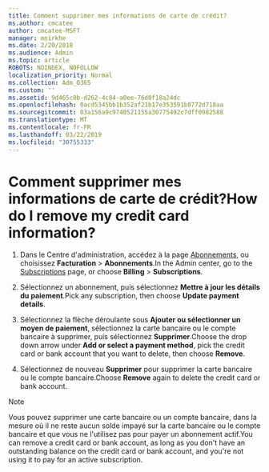 ```yaml
---
title: Comment supprimer mes informations de carte de crédit?
ms.author: cmcatee
author: cmcatee-MSFT
manager: mnirkhe
ms.date: 2/20/2018
ms.audience: Admin
ms.topic: article
ROBOTS: NOINDEX, NOFOLLOW
localization_priority: Normal
ms.collection: Adm_O365
ms.custom: ''
ms.assetid: 9d465c0b-d262-4c84-a0ee-76d0f18a24dc
ms.openlocfilehash: 0acd5345bb1b352af21b17e353591b8772d718aa
ms.sourcegitcommit: 03a156a9c9740521155a30775492c7dff0982588
ms.translationtype: MT
ms.contentlocale: fr-FR
ms.lasthandoff: 03/22/2019
ms.locfileid: "30755333"
---
```

# <a name="how-do-i-remove-my-credit-card-information"></a><span data-ttu-id="5cb6d-102">Comment supprimer mes informations de carte de crédit?</span><span class="sxs-lookup"><span data-stu-id="5cb6d-102">How do I remove my credit card information?</span></span>

1. <span data-ttu-id="5cb6d-103">Dans le Centre d'administration, accédez à la page [Abonnements](https://go.microsoft.com/fwlink/p/?linkid=842054), ou choisissez **Facturation** \> **Abonnements**.</span><span class="sxs-lookup"><span data-stu-id="5cb6d-103">In the Admin center, go to the [Subscriptions](https://go.microsoft.com/fwlink/p/?linkid=842054) page, or choose **Billing** \> **Subscriptions**.</span></span>
    
2. <span data-ttu-id="5cb6d-104">Sélectionnez un abonnement, puis sélectionnez **Mettre à jour les détails du paiement**.</span><span class="sxs-lookup"><span data-stu-id="5cb6d-104">Pick any subscription, then choose **Update payment details**.</span></span>
    
3. <span data-ttu-id="5cb6d-105">Sélectionnez la flèche déroulante sous **Ajouter ou sélectionner un moyen de paiement**, sélectionnez la carte bancaire ou le compte bancaire à supprimer, puis sélectionnez **Supprimer**.</span><span class="sxs-lookup"><span data-stu-id="5cb6d-105">Choose the drop down arrow under **Add or select a payment method**, pick the credit card or bank account that you want to delete, then choose **Remove**.</span></span>
    
4. <span data-ttu-id="5cb6d-106">Sélectionnez de nouveau **Supprimer** pour supprimer la carte bancaire ou le compte bancaire.</span><span class="sxs-lookup"><span data-stu-id="5cb6d-106">Choose **Remove** again to delete the credit card or bank account.</span></span> 
    
> [!NOTE]
> <span data-ttu-id="5cb6d-107">Vous pouvez supprimer une carte bancaire ou un compte bancaire, dans la mesure où il ne reste aucun solde impayé sur la carte bancaire ou le compte bancaire et que vous ne l'utilisez pas pour payer un abonnement actif.</span><span class="sxs-lookup"><span data-stu-id="5cb6d-107">You can remove a credit card or bank account, as long as you don't have an outstanding balance on the credit card or bank account, and you're not using it to pay for an active subscription.</span></span> 
  

